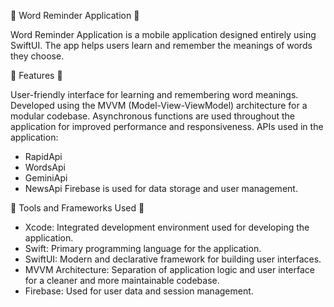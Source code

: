 📱 Word Reminder Application 📱

Word Reminder Application is a mobile application designed entirely using SwiftUI. The app helps users learn and remember the meanings of words they choose.

🚀 Features 🚀

User-friendly interface for learning and remembering word meanings.
Developed using the MVVM (Model-View-ViewModel) architecture for a modular codebase.
Asynchronous functions are used throughout the application for improved performance and responsiveness.
APIs used in the application:
- RapidApi
- WordsApi
- GeminiApi
- NewsApi
Firebase is used for data storage and user management.

🔧 Tools and Frameworks Used 🔧

- Xcode: Integrated development environment used for developing the application.
- Swift: Primary programming language for the application.
- SwiftUI: Modern and declarative framework for building user interfaces.
- MVVM Architecture: Separation of application logic and user interface for a cleaner and more maintainable codebase.
- Firebase: Used for user data and session management.
